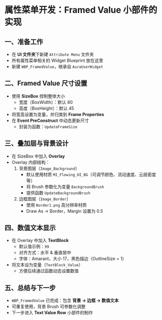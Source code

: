 # 属性菜单开发：Framed Value 小部件的实现

## 一、准备工作

- 在 **UI 文件夹**下新建 `Attribute Menu` 文件夹
- 所有属性菜单相关的 Widget Blueprint 放在这里
- 新建 `WBP_FramedValue`，继承自 `AuraUserWidget`

## 二、Framed Value 尺寸设置

- 使用 **SizeBox** 控制整体大小
  - 宽度（BoxWidth）：默认 80
  - 高度（BoxHeight）：默认 45
- 将宽高设置为变量，并归类到 **Frame Properties**
- 在 **Event PreConstruct** 中动态更新尺寸
  - 封装为函数：`UpdateFrameSize`

## 三、叠加层与背景设计

- 在 SizeBox 中加入 **Overlay**
- Overlay 内部结构：
  1. 背景图层（`Image_Background`）
     - 默认使用材质 `MI_Flowing_UI_BG`（可调节颜色、流动速度、云层密度等）
     - 将 Brush 参数化为变量 `BackgroundBrush`
     - 提供函数 `UpdateBackgroundBrush`
  2. 边框图层（`Image_Border`）
     - 使用 `Border1.png` 高分辨率材质
     - Draw As → Border，Margin 设置为 0.5

## 四、数值文本显示

- 在 Overlay 中加入 **TextBlock**
  - 默认值示例：`99`
  - 对齐方式：水平 & 垂直居中
  - 字体：Amarant，大小 17，黑色描边（OutlineSize = 1）
- 将文本设为变量（`TextBlock_Value`）
  - 方便后续通过函数动态设置数值

## 五、总结与下一步

- `WBP_FramedValue` 已完成：包含 **背景 → 边框 → 数值文本**
- 可重复使用，背景 Brush 可参数化调整
- 下一步进入 **Text Value Row** 小部件的制作

